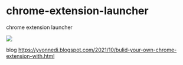 # chrome-extension-launcher
chrome extension launcher


![](https://1.bp.blogspot.com/-7tOyNVN58Ik/YWtfLQGPtmI/AAAAAAAAEbQ/9ewBWkpCRYI_FAaryIg3_ynbXBdEMz_xgCLcBGAsYHQ/w400-h206/Animation0.gif)

blog https://yvonnedi.blogspot.com/2021/10/bulid-your-own-chrome-extension-with.html
